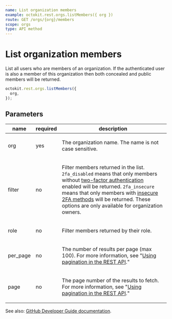 ```yaml
---
name: List organization members
example: octokit.rest.orgs.listMembers({ org })
route: GET /orgs/{org}/members
scope: orgs
type: API method
---
```


# List organization members

List all users who are members of an organization. If the authenticated user is also a member of this organization then both concealed and public members will be returned.

```js
octokit.rest.orgs.listMembers({
  org,
});
```

## Parameters

<table>
  <thead>
    <tr>
      <th>name</th>
      <th>required</th>
      <th>description</th>
    </tr>
  </thead>
  <tbody>
    <tr><td>org</td><td>yes</td><td>

The organization name. The name is not case sensitive.

</td></tr>
<tr><td>filter</td><td>no</td><td>

Filter members returned in the list. `2fa_disabled` means that only members without [two-factor authentication](https://github.com/blog/1614-two-factor-authentication) enabled will be returned. `2fa_insecure` means that only members with [insecure 2FA methods](https://docs.github.com/organizations/keeping-your-organization-secure/managing-two-factor-authentication-for-your-organization/requiring-two-factor-authentication-in-your-organization#requiring-secure-methods-of-two-factor-authentication-in-your-organization) will be returned. These options are only available for organization owners.

</td></tr>
<tr><td>role</td><td>no</td><td>

Filter members returned by their role.

</td></tr>
<tr><td>per_page</td><td>no</td><td>

The number of results per page (max 100). For more information, see "[Using pagination in the REST API](https://docs.github.com/rest/using-the-rest-api/using-pagination-in-the-rest-api)."

</td></tr>
<tr><td>page</td><td>no</td><td>

The page number of the results to fetch. For more information, see "[Using pagination in the REST API](https://docs.github.com/rest/using-the-rest-api/using-pagination-in-the-rest-api)."

</td></tr>
  </tbody>
</table>

See also: [GitHub Developer Guide documentation](https://docs.github.com/rest/orgs/members#list-organization-members).
